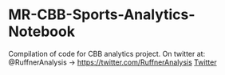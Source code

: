 # MR-CBB-Sports-Analytics-Notebook
Compilation of code for CBB analytics project. 
On twitter at: @RuffnerAnalysis -> https://twitter.com/RuffnerAnalysis
<a href="https://twitter.com/RuffnerAnalysis" class="icon fa-twitter">
    										<span class="label">Twitter</span>
